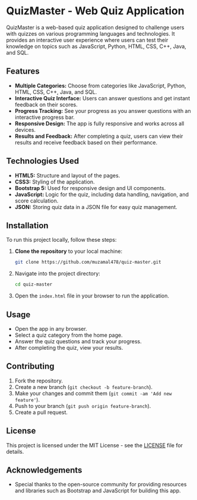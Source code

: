 # QuizMaster - Web Quiz Application

QuizMaster is a web-based quiz application designed to challenge users with quizzes on various programming languages and technologies. It provides an interactive user experience where users can test their knowledge on topics such as JavaScript, Python, HTML, CSS, C++, Java, and SQL.

## Features

- **Multiple Categories:** Choose from categories like JavaScript, Python, HTML, CSS, C++, Java, and SQL.
- **Interactive Quiz Interface:** Users can answer questions and get instant feedback on their scores.
- **Progress Tracking:** See your progress as you answer questions with an interactive progress bar.
- **Responsive Design:** The app is fully responsive and works across all devices.
- **Results and Feedback:** After completing a quiz, users can view their results and receive feedback based on their performance.

## Technologies Used

- **HTML5:** Structure and layout of the pages.
- **CSS3:** Styling of the application.
- **Bootstrap 5:** Used for responsive design and UI components.
- **JavaScript:** Logic for the quiz, including data handling, navigation, and score calculation.
- **JSON:** Storing quiz data in a JSON file for easy quiz management.

## Installation

To run this project locally, follow these steps:

1. **Clone the repository** to your local machine:
    ```bash
    git clone https://github.com/muzamal478/quiz-master.git
    ```
2. Navigate into the project directory:
    ```bash
    cd quiz-master
    ```
3. Open the `index.html` file in your browser to run the application.

## Usage

- Open the app in any browser.
- Select a quiz category from the home page.
- Answer the quiz questions and track your progress.
- After completing the quiz, view your results.

## Contributing

1. Fork the repository.
2. Create a new branch (`git checkout -b feature-branch`).
3. Make your changes and commit them (`git commit -am 'Add new feature'`).
4. Push to your branch (`git push origin feature-branch`).
5. Create a pull request.

## License

This project is licensed under the MIT License - see the [LICENSE](LICENSE) file for details.

## Acknowledgements

- Special thanks to the open-source community for providing resources and libraries such as Bootstrap and JavaScript for building this app.

